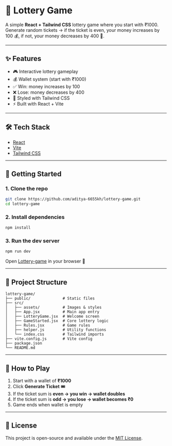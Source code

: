 # 🎰 Lottery Game

A simple **React + Tailwind CSS** lottery game where you start with ₹1000.  
Generate random tickets → if the ticket is even, your money increases by 100 💰, if not, your money decreases by 400 💸.  

---

## ✨ Features
- 🎮 Interactive lottery gameplay  
- 💰 Wallet system (start with ₹1000)  
- ✅ Win: money increases by 100  
- ❌ Lose: money decreases by 400  
- 🎨 Styled with Tailwind CSS  
- ⚡ Built with React + Vite  

---

## 🛠️ Tech Stack
- [React](https://react.dev/)  
- [Vite](https://vitejs.dev/)  
- [Tailwind CSS](https://tailwindcss.com/)  

---

## 🚀 Getting Started

### 1. Clone the repo
```bash
git clone https://github.com/aditya-6655kh/lottery-game.git
cd lottery-game
```

### 2. Install dependencies
```bash
npm install
```

### 3. Run the dev server
```bash
npm run dev
```

Open [Lottery-game](https://aditya-6655kh.github.io/lottery-game/) in your browser 🎉  

---

## 📂 Project Structure
```
lottery-game/
├── public/              # Static files
├── src/
│   ├── assets/          # Images & styles
│   ├── App.jsx          # Main app entry
│   ├── LotteryGame.jsx  # Welcome screen
│   ├── GameStarted.jsx  # Core lottery logic
│   ├── Rules.jsx        # Game rules
│   ├── helper.js        # Utility functions
│   └── index.css        # Tailwind imports
├── vite.config.js       # Vite config
├── package.json
└── README.md
```

---

## 🎯 How to Play
1. Start with a wallet of **₹1000**  
2. Click **Generate Ticket** 🎟️  
3. If the ticket sum is **even → you win → wallet doubles**  
4. If the ticket sum is **odd → you lose → wallet becomes ₹0**  
5. Game ends when wallet is empty  

---

## 📜 License
This project is open-source and available under the [MIT License](LICENSE).  
